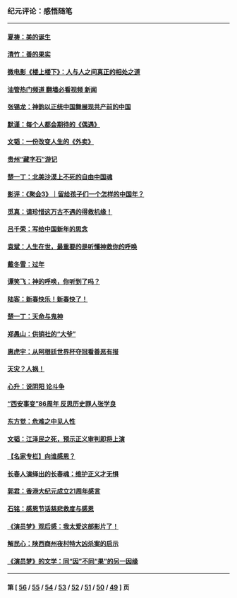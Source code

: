 ### 纪元评论：感悟随笔
---
#### [夏祷：美的诞生](../../pages/nsc1035/n13962321.md?04070330) 
#### [清竹：善的果实](../../pages/nsc1035/n13963980.md?04070330) 
#### [微电影《楼上楼下》：人与人之间真正的相处之道](../../pages/nsc1035/n13944319.md?04070330) 
#### [油管热门频道 翻墙必看视频 新闻](ok?04070330)
#### [张锡龙：神韵以正统中国舞展现共产前的中国](../../pages/nsc1035/n13939727.md?04070330) 
#### [默谨：每个人都会期待的《偶遇》](../../pages/nsc1035/n13939091.md?04070330) 
#### [文韬：一份改变人生的《外卖》](../../pages/nsc1035/n13931822.md?04070330) 
#### [贵州“藏字石”游记](../../pages/nsc1035/n13923310.md?04070330) 
#### [楚一丁：北美沙漠上不死的自由中国魂](../../pages/nsc1035/n13921879.md?04070330) 
#### [影评：《聚会3》｜留给孩子们一个怎样的中国年？](../../pages/nsc1035/n13919652.md?04070330) 
#### [觅真：请珍惜这万古不遇的得救机缘！](../../pages/nsc1035/n13917157.md?04070330) 
#### [吕千荣：写给中国新年的思念](../../pages/nsc1035/n13915103.md?04070330) 
#### [袁斌：人生在世，最重要的是听懂神救你的呼唤](../../pages/nsc1035/n13914636.md?04070330) 
#### [戴冬雪：过年](../../pages/nsc1035/n13913311.md?04070330) 
#### [谭笑飞：神的呼唤，你听到了吗？](../../pages/nsc1035/n13912603.md?04070330) 
#### [陆客：新春快乐！新春快了！](../../pages/nsc1035/n13911771.md?04070330) 
#### [楚一丁：天命与鬼神](../../pages/nsc1035/n13904371.md?04070330) 
#### [郑愚山：供销社的“大爷”](../../pages/nsc1035/n13904409.md?04070330) 
#### [惠虎宇：从阿根廷世界杯夺冠看善恶有报](../../pages/nsc1035/n13889438.md?04070330) 
#### [天灾？人祸！](../../pages/nsc1035/n13900104.md?04070330) 
#### [心升：说阴阳 论斗争](../../pages/nsc1035/n13885189.md?04070330) 
#### [“西安事变”86周年 反思历史罪人张学良](../../pages/nsc1035/n13882019.md?04070330) 
#### [东方觉：危难之中见人性](../../pages/nsc1035/n13881549.md?04070330) 
#### [文韬：江泽民之死，预示正义审判即将上演](../../pages/nsc1035/n13877698.md?04070330) 
#### [【名家专栏】向谁感恩？](../../pages/nsc1035/n13873797.md?04070330) 
#### [长春人演绎出的长春魂：维护正义才无惧](../../pages/nsc1035/n13871764.md?04070330) 
#### [郭君：香港大纪元成立21周年感言](../../pages/nsc1035/n13871269.md?04070330) 
#### [石铭：感恩节话慈悲救度与感恩](../../pages/nsc1035/n13869863.md?04070330) 
#### [《演员梦》观后感：我太爱这部影片了！](../../pages/nsc1035/n13866783.md?04070330) 
#### [解民心：陕西商州夜村特大凶杀案的启示](../../pages/nsc1035/n13865339.md?04070330) 
#### [《演员梦》的文学：同“因”不同“果”的另一因缘](../../pages/nsc1035/n13863930.md?04070330) 

---
#### 第 [ [56](./56.md?04070330) / [55](./55.md?04070330) / [54](./54.md?04070330) / [53](./53.md?04070330) / [52](./52.md?04070330) / [51](./51.md?04070330) / [50](./50.md?04070330) / [49](./49.md?04070330) ] 页
